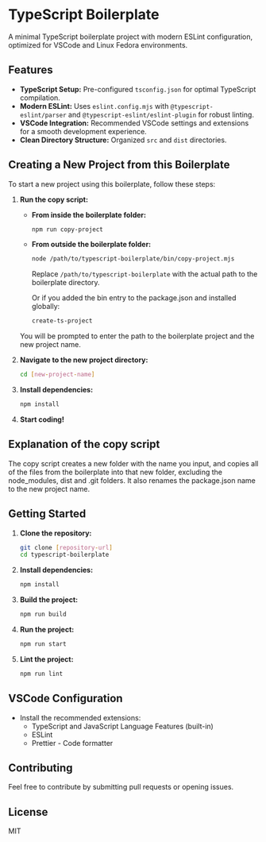 # TypeScript Boilerplate

A minimal TypeScript boilerplate project with modern ESLint configuration, optimized for VSCode and Linux Fedora environments.

## Features

* **TypeScript Setup:** Pre-configured `tsconfig.json` for optimal TypeScript compilation.
* **Modern ESLint:** Uses `eslint.config.mjs` with `@typescript-eslint/parser` and `@typescript-eslint/eslint-plugin` for robust linting.
* **VSCode Integration:** Recommended VSCode settings and extensions for a smooth development experience.
* **Clean Directory Structure:** Organized `src` and `dist` directories.

## Creating a New Project from this Boilerplate

To start a new project using this boilerplate, follow these steps:

1.  **Run the copy script:**

    * **From inside the boilerplate folder:**

        ```bash
        npm run copy-project
        ```

    * **From outside the boilerplate folder:**

        ```bash
        node /path/to/typescript-boilerplate/bin/copy-project.mjs
        ```

        Replace `/path/to/typescript-boilerplate` with the actual path to the boilerplate directory.

        Or if you added the bin entry to the package.json and installed globally:

        ```bash
        create-ts-project
        ```

    You will be prompted to enter the path to the boilerplate project and the new project name.

2.  **Navigate to the new project directory:**

    ```bash
    cd [new-project-name]
    ```

3.  **Install dependencies:**

    ```bash
    npm install
    ```

4.  **Start coding!**

## Explanation of the copy script

The copy script creates a new folder with the name you input, and copies all of the files from the boilerplate into that new folder, excluding the node_modules, dist and .git folders. It also renames the package.json name to the new project name.


## Getting Started

1.  **Clone the repository:**

    ```bash
    git clone [repository-url]
    cd typescript-boilerplate
    ```

2.  **Install dependencies:**

    ```bash
    npm install
    ```

3.  **Build the project:**

    ```bash
    npm run build
    ```

4.  **Run the project:**

    ```bash
    npm run start
    ```

5.  **Lint the project:**

    ```bash
    npm run lint
    ```

## VSCode Configuration

* Install the recommended extensions:
    * TypeScript and JavaScript Language Features (built-in)
    * ESLint
    * Prettier - Code formatter

## Contributing

Feel free to contribute by submitting pull requests or opening issues.

## License

MIT